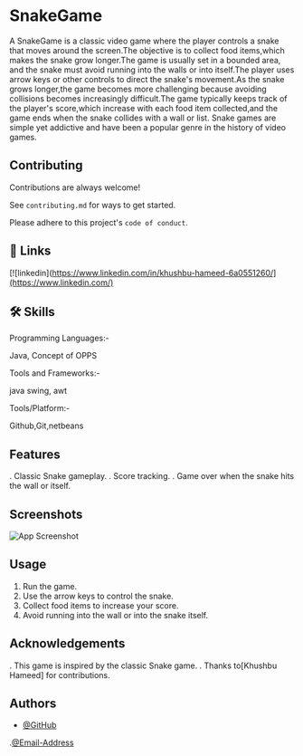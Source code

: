 
# SnakeGame



A SnakeGame is a classic video game where the player controls a snake that moves around the screen.The objective is to collect food items,which makes the snake grow longer.The game is usually set in a bounded area, and the snake must avoid running into the walls or into itself.The player uses arrow keys or other controls to direct the snake's movement.As the snake grows longer,the game becomes more challenging because avoiding collisions becomes increasingly difficult.The game typically keeps track of the player's score,which increase with each food item collected,and the game ends when the snake collides with a wall or list. Snake games are simple yet addictive and have been a popular genre in the history of video games.


## Contributing

Contributions are always welcome!

See `contributing.md` for ways to get started.

Please adhere to this project's `code of conduct`.


## 🔗 Links

[![linkedin](https://www.linkedin.com/in/khushbu-hameed-6a0551260/](https://www.linkedin.com/)







## 🛠 Skills

Programming Languages:-

Java, Concept of OPPS

Tools and Frameworks:-

java swing, awt

Tools/Platform:-

Github,Git,netbeans



## Features

. Classic Snake gameplay.
. Score tracking.
. Game over when the snake hits the wall or itself.
## Screenshots

![App Screenshot](https://th.bing.com/th/id/OIP._pmNrCExZt1TwtovAooDowHaFz?pid=ImgDet&rs=1)


## Usage


1. Run the game.
2. Use the arrow keys to control the snake.
3. Collect food items to increase your score.
4. Avoid running into the wall or into the snake itself.
## Acknowledgements

 . This game is inspired by the classic Snake game.
 . Thanks to[Khushbu Hameed] for contributions.
## Authors

- [@GitHub](https://github.com/khushbuhameed)

 .[@Email-Address](khuishbuhameed3@gmail.com)




